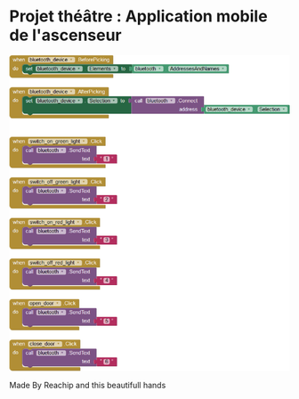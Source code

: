 # Projet théâtre : Application mobile de l'ascenseur 

![Code source](./assets/blocks.png)
 

Made By Reachip and this beautifull hands 
